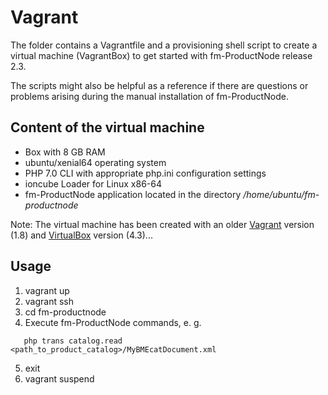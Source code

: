 # Vagrant

The folder contains a Vagrantfile and a provisioning shell script to create a
virtual machine (VagrantBox) to get started with fm-ProductNode release 2.3.

The scripts might also be helpful as a reference if there are questions or problems arising during the manual installation of fm-ProductNode.

## Content of the virtual machine
- Box with 8 GB RAM
- ubuntu/xenial64 operating system
- PHP 7.0 CLI with appropriate php.ini configuration settings
- ioncube Loader for Linux x86-64
- fm-ProductNode application located in the directory */home/ubuntu/fm-productnode*

Note: The virtual machine has been created with an older
[Vagrant](https://www.vagrantup.com/) version (1.8) and
[VirtualBox](https://www.virtualbox.org/) version (4.3)...

## Usage

1. vagrant up
2. vagrant ssh
3. cd fm-productnode
4. Execute fm-ProductNode commands, e. g.
```
   php trans catalog.read <path_to_product_catalog>/MyBMEcatDocument.xml
```
5. exit
6. vagrant suspend

